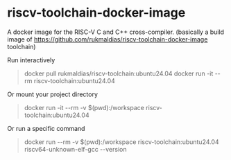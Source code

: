# riscv-toolchain-docker-image
A docker image for the RISC-V C and C++ cross-compiler.
(basically a build image of https://github.com/rukmaldias/riscv-toolchain-docker-image toolchain)

Run interactively
>docker pull rukmaldias/riscv-toolchain:ubuntu24.04
>docker run -it --rm riscv-toolchain:ubuntu24.04

Or mount your project directory
>docker run -it --rm -v $(pwd):/workspace riscv-toolchain:ubuntu24.04

Or run a specific command
>docker run --rm -v $(pwd):/workspace riscv-toolchain:ubuntu24.04 riscv64-unknown-elf-gcc --version


